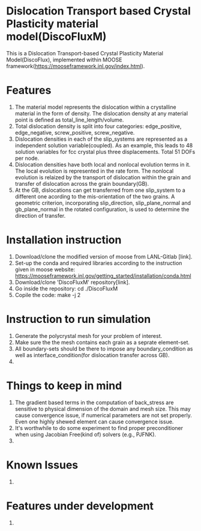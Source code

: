 Dislocation Transport based Crystal Plasticity material model(DiscoFluxM)
=====
This is a Dislocation Transport-based Crystal Plasticity Material Model(DiscoFlux), implemented within MOOSE framework(https://mooseframework.inl.gov/index.html).

# Features
1. The material model represents the dislocation within a crystalline material in the form of density. The dislocation density at any material point is defined as total_line_length/volume.
2. Total dislocation density is split into four categories: edge_positive, edge_negative, screw_positive, screw_negative.
3. Dislocation densities in each of the slip_systems are represented as a independent solution variable(coupled). As an example, this leads to 48 solution variables for fcc crystal plus three displacements. Total 51 DOFs per node.
4. Dislocation densities have both local and nonlocal evolution terms in it. The local evolution is represented in the rate form. The nonlocal evolution is relaized by the transport of dislocation within the grain and transfer of dislocation across the grain boundary(GB).
5. At the GB, dislocations can get transferred from one slip_system to a different one acording to the mis-orientation of the two grains. A geometric criterion, incorporating slip_direction, slip_plane_normal and gb_plane_normal in the rotated configuration, is used to determine the direction of transfer.



# Installation instruction
1. Download/clone the modified version of moose from LANL-Gitlab [link].
2. Set-up the conda and required libraries according to the instruction given in moose website: https://mooseframework.inl.gov/getting_started/installation/conda.html
3. Download/clone 'DiscoFluxM' repository[link]. 
4. Go inside the repository: cd ./DiscoFluxM
5. Copile the code: make -j 2


# Instruction to run simulation
1. Generate the polycrystal mesh for your problem of interest.
2. Make sure the the mesh contains each grain as a seprate element-set. 
3. All boundary-sets should be there to impose any boundary_condition as well as interface_condition(for dislocation transfer across GB).
4. 

# Things to keep in mind
1. The gradient based terms in the computation of back_stress are sensitive to physical dimension of the domain and mesh size. This may cause convergence issue, if numerical parameters are not set properly. Even one highly shewed element can cause convergence issue. 
2. It's worthwhile to do some experiment to find proper preconditioner when using Jacobian Free(kind of) solvers (e.g., PJFNK).
3. 

# Known Issues
1.

# Features under development
1. 



